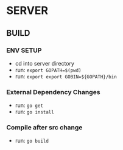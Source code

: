 # SERVER

## BUILD

### ENV SETUP

* cd into server directory
* run: `export GOPATH=$(pwd)`
* run: `export export GOBIN=${GOPATH}/bin`

### External Dependency Changes

* run: `go get`
* run: `go install`

### Compile after src change

* run: `go build`